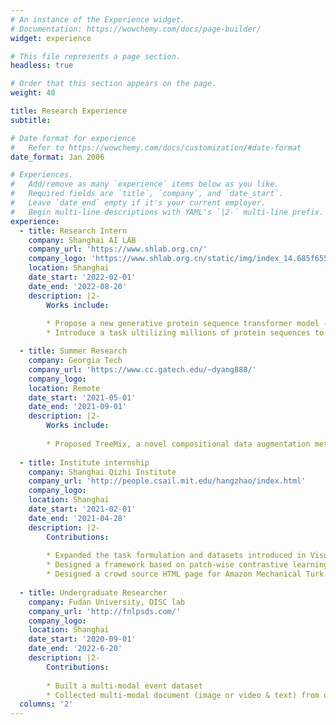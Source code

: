 ```yaml
---
# An instance of the Experience widget.
# Documentation: https://wowchemy.com/docs/page-builder/
widget: experience

# This file represents a page section.
headless: true

# Order that this section appears on the page.
weight: 40

title: Research Experience
subtitle:

# Date format for experience
#   Refer to https://wowchemy.com/docs/customization/#date-format
date_format: Jan 2006

# Experiences.
#   Add/remove as many `experience` items below as you like.
#   Required fields are `title`, `company`, and `date_start`.
#   Leave `date_end` empty if it's your current employer.
#   Begin multi-line descriptions with YAML's `|2-` multi-line prefix.
experience:
  - title: Research Intern
    company: Shanghai AI LAB 
    company_url: 'https://www.shlab.org.cn/'
    company_logo: 'https://www.shlab.org.cn/static/img/index_14.685f6559.png'
    location: Shanghai
    date_start: '2022-02-01'
    date_end: '2022-08-20'
    description: |2-
        Works include:
        
        * Propose a new generative protein sequence transformer model - MSAT5
        * Introduce a task ultilizing millions of protein sequences to pretrain MSAT5 

  - title: Summer Research 
    company: Georgia Tech 
    company_url: 'https://www.cc.gatech.edu/~dyang888/'
    company_logo: 
    location: Remote
    date_start: '2021-05-01'
    date_end: '2021-09-01'
    description: |2-
        Works include:
        
        * Proposed TreeMix, a novel compositional data augmentation method for sequence classification
    
  - title: Institute internship 
    company: Shanghai Qizhi Institute 
    company_url: 'http://people.csail.mit.edu/hangzhao/index.html'
    company_logo: 
    location: Shanghai
    date_start: '2021-02-01'
    date_end: '2021-04-28'
    description: |2-
        Contributions:
       
        * Expanded the task formulation and datasets introduced in Visual Indicates Sound
        * Designed a framework based on patch-wise contrastive learning
        * Designed a crowd source HTML page for Amazon Mechanical Turk to collect data
    
  - title: Undergraduate Researcher
    company: Fudan University, DISC lab 
    company_url: 'http://fnlpsds.com/'
    company_logo: 
    location: Shanghai
    date_start: '2020-09-01'
    date_end: '2022-6-20'
    description: |2-
        Contributions:
        
        * Built a multi-modal event dataset
        * Collected multi-modal document (image or video & text) from official and commercial press 
  columns: '2'
---
```

